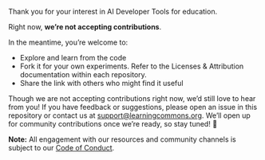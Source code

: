 Thank you for your interest in AI Developer Tools for education. 

Right now, **we’re not accepting contributions**.

In the meantime, you’re welcome to:

* Explore and learn from the code  
* Fork it for your own experiments. Refer to the Licenses & Attribution documentation within each repository.
* Share the link with others who might find it useful

Though we are not accepting contributions right now, we’d still love to hear from you! If you have feedback or suggestions, please open an issue in this repository or contact us at [support@learningcommons.org](mailto:support@learningcommons.org). We’ll open up for community contributions once we’re ready, so stay tuned! 🚀

**Note:** All engagement with our resources and community channels is subject to our [Code of Conduct](./CODE_OF_CONDUCT.md).